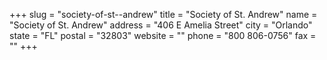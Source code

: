 +++
slug = "society-of-st--andrew"
title = "Society of St. Andrew"
name = "Society of St. Andrew"
address = "406 E Amelia Street"
city = "Orlando"
state = "FL"
postal = "32803"
website = ""
phone = "800 806-0756"
fax = ""
+++

